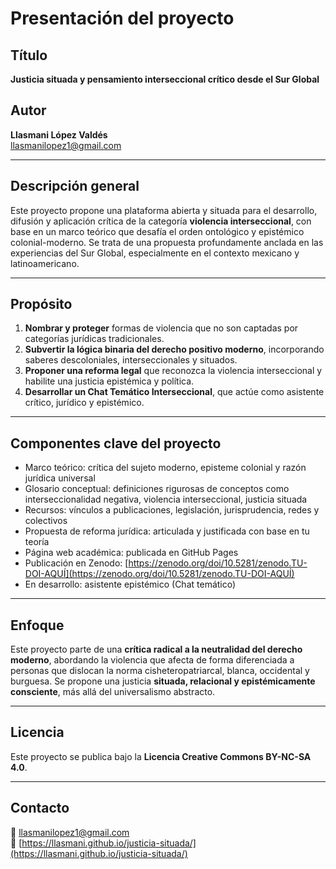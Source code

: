 # Presentación del proyecto

## Título
**Justicia situada y pensamiento interseccional crítico desde el Sur Global**

## Autor
**Llasmani López Valdés**  
[llasmanilopez1@gmail.com](mailto:llasmanilopez1@gmail.com)

---

## Descripción general

Este proyecto propone una plataforma abierta y situada para el desarrollo, difusión y aplicación crítica de la categoría **violencia interseccional**, con base en un marco teórico que desafía el orden ontológico y epistémico colonial-moderno. Se trata de una propuesta profundamente anclada en las experiencias del Sur Global, especialmente en el contexto mexicano y latinoamericano.

---

## Propósito

1. **Nombrar y proteger** formas de violencia que no son captadas por categorías jurídicas tradicionales.
2. **Subvertir la lógica binaria del derecho positivo moderno**, incorporando saberes descoloniales, interseccionales y situados.
3. **Proponer una reforma legal** que reconozca la violencia interseccional y habilite una justicia epistémica y política.
4. **Desarrollar un Chat Temático Interseccional**, que actúe como asistente crítico, jurídico y epistémico.

---

## Componentes clave del proyecto

- Marco teórico: crítica del sujeto moderno, episteme colonial y razón jurídica universal
- Glosario conceptual: definiciones rigurosas de conceptos como interseccionalidad negativa, violencia interseccional, justicia situada
- Recursos: vínculos a publicaciones, legislación, jurisprudencia, redes y colectivos
- Propuesta de reforma jurídica: articulada y justificada con base en tu teoría
- Página web académica: publicada en GitHub Pages
- Publicación en Zenodo: [https://zenodo.org/doi/10.5281/zenodo.TU-DOI-AQUÍ](https://zenodo.org/doi/10.5281/zenodo.TU-DOI-AQUÍ)
- En desarrollo: asistente epistémico (Chat temático)

---

## Enfoque

Este proyecto parte de una **crítica radical a la neutralidad del derecho moderno**, abordando la violencia que afecta de forma diferenciada a personas que dislocan la norma cisheteropatriarcal, blanca, occidental y burguesa. Se propone una justicia **situada, relacional y epistémicamente consciente**, más allá del universalismo abstracto.

---

## Licencia

Este proyecto se publica bajo la **Licencia Creative Commons BY-NC-SA 4.0**.

---

## Contacto

📩 [llasmanilopez1@gmail.com](mailto:llasmanilopez1@gmail.com)  
🔗 [https://llasmani.github.io/justicia-situada/](https://llasmani.github.io/justicia-situada/)
